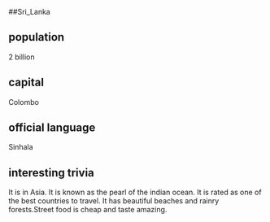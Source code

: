 ##Sri_Lanka
## population
2 billion

## capital
Colombo
 
## official language
Sinhala

## interesting trivia
It is in Asia. It is known as the pearl of the indian ocean. It is rated as one of the best countries to travel. It has beautiful beaches and rainry forests.Street food is cheap and taste amazing.



